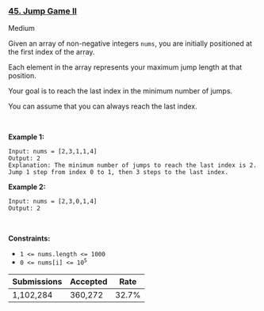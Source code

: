 ### [45. Jump Game II](https://leetcode.com/problems/jump-game-ii/)

Medium

Given an array of non-negative integers `` nums ``, you are initially positioned at the first index of the array.

Each element in the array represents your maximum jump length at that position.

Your goal is to reach the last index in the minimum number of jumps.

You can assume that you can always reach the last index.

 

__Example 1:__

```
Input: nums = [2,3,1,1,4]
Output: 2
Explanation: The minimum number of jumps to reach the last index is 2. Jump 1 step from index 0 to 1, then 3 steps to the last index.
```

__Example 2:__

```
Input: nums = [2,3,0,1,4]
Output: 2
```

 

__Constraints:__

*   `` 1 <= nums.length <= 1000 ``
*   <code>0 <= nums[i] <= 10<sup>5</sup></code>

| Submissions    | Accepted     | Rate   |
| -------------- | ------------ | ------ |
| 1,102,284 | 360,272 | 32.7% |